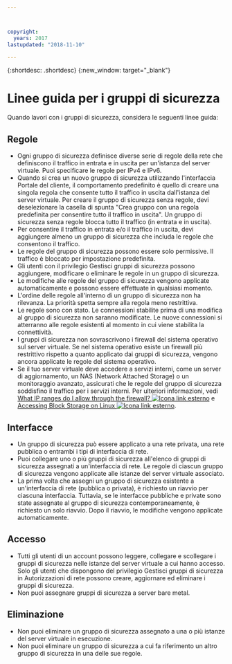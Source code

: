 ```yaml
---



copyright:
  years: 2017
lastupdated: "2018-11-10"

---
```


{:shortdesc: .shortdesc}
{:new_window: target="_blank"}

# Linee guida per i gruppi di sicurezza
Quando lavori con i gruppi di sicurezza, considera le seguenti linee guida:

## Regole

* Ogni gruppo di sicurezza definisce diverse serie di regole della rete che definiscono il traffico in entrata e in uscita per un'istanza del server virtuale. Puoi specificare le regole per IPv4 e IPv6.
* Quando si crea un nuovo gruppo di sicurezza utilizzando l'interfaccia Portale del cliente, il comportamento predefinito è quello di creare una singola regola che consente tutto il traffico in uscita dall'istanza del server virtuale. Per creare il gruppo di sicurezza senza regole, devi deselezionare la casella di spunta "Crea gruppo con una regola predefinita per consentire tutto il traffico in uscita". Un gruppo di sicurezza senza regole blocca tutto il traffico (in entrata e in uscita).
* Per consentire il traffico in entrata e/o il traffico in uscita, devi aggiungere almeno un gruppo di sicurezza che includa le regole che consentono il traffico. 
* Le regole del gruppo di sicurezza possono essere solo permissive. Il traffico è bloccato per impostazione predefinita.
* Gli utenti con il privilegio Gestisci gruppi di sicurezza possono aggiungere, modificare o eliminare le regole in un gruppo di sicurezza. 
* Le modifiche alle regole del gruppo di sicurezza vengono applicate automaticamente e possono essere effettuate in qualsiasi momento.
* L'ordine delle regole all'interno di un gruppo di sicurezza non ha rilevanza. La priorità spetta sempre alla regola meno restrittiva.
* Le regole sono con stato. Le connessioni stabilite prima di una modifica al gruppo di sicurezza non saranno modificate. Le nuove connessioni si atterranno alle regole esistenti al momento in cui viene stabilita la connettività.
* I gruppi di sicurezza non sovrascrivono i firewall del sistema operativo sul server virtuale. Se nel sistema operativo esiste un firewall più restrittivo rispetto a quanto applicato dai gruppi di sicurezza, vengono ancora applicate le regole del sistema operativo.
* Se il tuo server virtuale deve accedere a servizi interni, come un server di aggiornamento, un NAS (Network Attached Storage) o un monitoraggio avanzato, assicurati che le regole del gruppo di sicurezza soddisfino il traffico per i servizi interni. Per ulteriori informazioni, vedi [What IP ranges do I allow through the firewall? ![Icona link esterno](../../icons/launch-glyph.svg "Icona link esterno")](https://knowledgelayer.softlayer.com/faqs/6#154) e [Accessing Block Storage on Linux ![Icona link esterno](../../icons/launch-glyph.svg "Icona link esterno")](https://knowledgelayer.softlayer.com/procedure/block-storage-linux).

## Interfacce

* Un gruppo di sicurezza può essere applicato a una rete privata, una rete pubblica o entrambi i tipi di interfaccia di rete.
* Puoi collegare uno o più gruppi di sicurezza all'elenco di gruppi di sicurezza assegnati a un'interfaccia di rete. Le regole di ciascun gruppo di sicurezza vengono applicate alle istanze del server virtuale associato. 
* La prima volta che assegni un gruppo di sicurezza esistente a un'interfaccia di rete (pubblica o privata), è richiesto un riavvio per ciascuna interfaccia.  Tuttavia, se le interfacce pubbliche e private sono state assegnate al gruppo di sicurezza contemporaneamente, è richiesto un solo riavvio.  Dopo il riavvio, le modifiche vengono applicate automaticamente.

## Accesso
 
* Tutti gli utenti di un account possono leggere, collegare e scollegare i gruppi di sicurezza nelle istanze del server virtuale a cui hanno accesso. Solo gli utenti che dispongono del privilegio Gestisci gruppi di sicurezza in Autorizzazioni di rete possono creare, aggiornare ed eliminare i gruppi di sicurezza.
* Non puoi assegnare gruppi di sicurezza a server bare metal.

## Eliminazione

* Non puoi eliminare un gruppo di sicurezza assegnato a una o più istanze del server virtuale in esecuzione.
* Non puoi eliminare un gruppo di sicurezza a cui fa riferimento un altro gruppo di sicurezza in una delle sue regole. 
